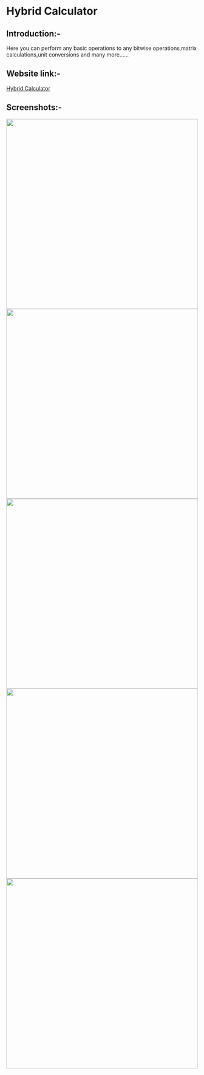 <h1>Hybrid Calculator</h1>
<h2>Introduction:-</h2>
Here you can perform any basic operations to any bitwise operations,matrix calculations,unit conversions and many more......
<h2>Website link:-</h2>
<a href="https://hybridcalculator.tech" target="_blank">Hybrid Calculator</a>
<h2>Screenshots:-</h2>
<img align="right" src="Screenshot(1).png" width="100%" height="500px">
<img align="right" src="Screenshot(2).png" width="100%" height="500px">
<img align="right" src="Screenshot(3).png" width="100%" height="500px">
<img align="right" src="Screenshot(4).png" width="100%" height="500px">
<img align="right" src="Screenshot(5).png" width="100%" height="500px">
